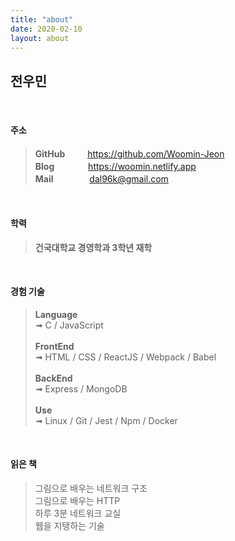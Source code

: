 ```yaml
---
title: "about"
date: 2020-02-10
layout: about
---
```


## 전우민

<br>

#### 주소

> **GitHub** 　　 <https://github.com/Woomin-Jeon>  
**Blog** 　 　　 <https://woomin.netlify.app>  
**Mail** 　 　 　 <dal96k@gmail.com>  

<br>

#### 학력

> **건국대학교 경영학과 3학년 재학**  

<br>

#### 경험 기술

> **Language**  
➟ C / JavaScript  <br /><br />
**FrontEnd**  
➟ HTML / CSS / ReactJS / Webpack / Babel  <br /><br />
**BackEnd**  
➟ Express / MongoDB  <br /><br />
**Use**  
➟ Linux / Git / Jest / Npm / Docker  

<br>

#### 읽은 책

> 그림으로 배우는 네트워크 구조  
그림으로 배우는 HTTP  
하루 3분 네트워크 교실  
웹을 지탱하는 기술  
